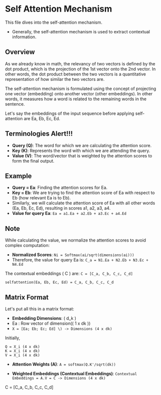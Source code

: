 # Self Attention Mechanism

This file dives into the self-attention mechanism.
- Generally, the self-attention mechanism is used to extract contextual information.

## Overview

As we already know in math, the relevancy of two vectors is defined by the dot product, which is the projection of the 1st vector onto the 2nd vector. In other words, the dot product between the two vectors is a quantitative representation of how similar the two vectors are.

The self-attention mechanism is formulated using the concept of projecting one vector (embedding) onto another vector (other embeddings). In other words, it measures how a word is related to the remaining words in the sentence.

Let's say the embeddings of the input sequence before applying self-attention are Ea, Eb, Ec, Ed.

## Terminologies Alert!!!

- **Query (Q)**: The word for which we are calculating the attention score.
- **Key (K)**: Represents the word with which we are attending the query.
- **Value (V)**: The word/vector that is weighted by the attention scores to form the final output.

## Example

- **Query = Ea**: Finding the attention scores for Ea.
- **Key = Eb**: We are trying to find the attention score of Ea with respect to Eb (how relevant Ea is to Eb).
- Similarly, we will calculate the attention score of Ea with all other words (Ea, Eb, Ec, Ed), resulting in scores a1, a2, a3, a4.
- **Value for query Ea**: 
  ```Ea = a1.Ea + a2.Eb + a3.Ec + a4.Ed```

## Note

While calculating the value, we normalize the attention scores to avoid complex computation:
- **Normalized Scores**:
  ```Ni = Softmax(ai/sqrt(dimensions(ai)))```
- Therefore, the value for query Ea is:
  ```C_a = N1.Ea + N2.Eb + N3.Ec + N4.Ed```

The contextual embeddings \( C \) are:
```C = [C_a, C_b, C_c, C_d]```

```selfattention(Ea, Eb, Ec, Ed) = C_a, C_b, C_c, C_d```

## Matrix Format

Let's put all this in a matrix format:

- **Embedding Dimensions**: \( d_k \)
- Ea : Row vector of dimension(\( 1 x dk \))
- ```X = [Ea; Eb; Ec; Ed] \) -> Dimensions (4 x dk)```

Initially,
```
Q = X_i (4 x dk)
K = X_i (4 x dk)
V = X_i (4 x dk)
```

- **Attention Weights (A)**:
  ```A = softmax(Q.K'/sqrt(dk))```

- **Weighted Embeddings (Contextual Embeddings)**:
 ```Contextual Embeddings = A.V = C -> Dimensions (4 x dk)```

C = [C_a, C_b, C_c, C_d]
